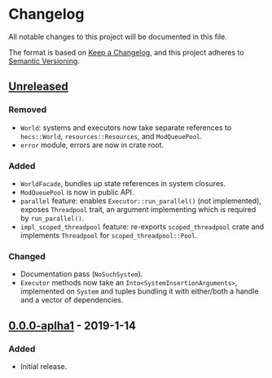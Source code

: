 # Changelog
All notable changes to this project will be documented in this file.

The format is based on [Keep a Changelog](https://keepachangelog.com/en/1.0.0/),
and this project adheres to [Semantic Versioning](https://semver.org/spec/v2.0.0.html).

<!--## [Unreleased](https://github.com/Ratysz/yaks/compare/0.0.0..HEAD)-->

## [Unreleased](https://github.com/Ratysz/yaks/compare/0.0.0-aplha1..HEAD)
### Removed
- `World`: systems and executors now take separate references to `hecs::World`,
`resources::Resources`, and `ModQueuePool`.
- `error` module, errors are now in crate root.
### Added
- `WorldFacade`, bundles up state references in system closures.
- `ModQueuePool` is now in public API.
- `parallel` feature: enables `Executor::run_parallel()` (not implemented), exposes
`Threadpool` trait, an argument implementing which is required by `run_parallel()`.
- `impl_scoped_threadpool` feature: re-exports `scoped_threadpool` crate and implements
`Threadpool` for `scoped_threadpool::Pool`.
### Changed
- Documentation pass (`NoSuchSystem`).
- `Executor` methods now take an `Into<SystemInsertionArguments>`, implemented on
`System` and tuples bundling it with either/both a handle and a vector of dependencies.

## [0.0.0-aplha1](https://github.com/Ratysz/yaks/releases/tag/0.0.0-aplha1)  - 2019-1-14
### Added
- Initial release.